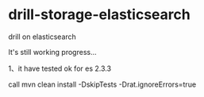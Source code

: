 # drill-storage-elasticsearch

drill on elasticsearch 

It's still working progress...


1、it have tested ok for es 2.3.3
 
 
 call mvn clean install -DskipTests -Drat.ignoreErrors=true 